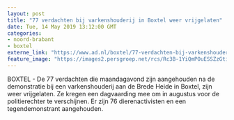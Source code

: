 ```yaml
---
layout: post
title: "77 verdachten bij varkenshouderij in Boxtel weer vrijgelaten"
date: Tue, 14 May 2019 13:12:00 GMT
categories: 
- noord-brabant 
- boxtel 
externe_link: "https://www.ad.nl/boxtel/77-verdachten-bij-varkenshouderij-in-boxtel-weer-vrijgelaten~a572fa74/"
feature_image: "https://images2.persgroep.net/rcs/Rc3B-1YiQmPOuESSZzGtizDp00U/diocontent/148293208/_fitwidth/400/?appId=21791a8992982cd8da851550a453bd7f&quality=0.7"
---
```


BOXTEL - De 77 verdachten die maandagavond zijn aangehouden na de demonstratie bij een varkenshouderij aan de Brede Heide in Boxtel, zijn weer vrijgelaten. Ze kregen een dagvaarding mee om in augustus voor de politierechter te verschijnen.  Er zijn 76 dierenactivisten en een tegendemonstrant aangehouden.
